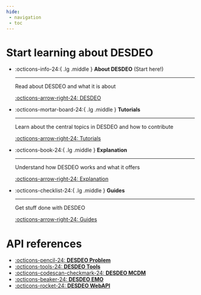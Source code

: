 ```yaml
---
hide:
 - navigation
 - toc
---
```


# Start learning about DESDEO 

<div class="grid cards" markdown>

-   :octicons-info-24:{ .lg .middle } __About DESDEO__ (Start here!)

    ---

    Read about DESDEO and what it is about

    [:octicons-arrow-right-24: DESDEO](./home/index.md)

-   :octicons-mortar-board-24:{ .lg .middle } __Tutorials__

    ---

    Learn about the central topics in DESDEO and how to contribute

    [:octicons-arrow-right-24: Tutorials](./tutorials/index.md)

-   :octicons-book-24:{ .lg .middle } __Explanation__

    ---

    Understand how DESDEO works and what it offers

    [:octicons-arrow-right-24: Explanation](./explanation/index.md)

-   :octicons-checklist-24:{ .lg .middle } __Guides__

    ---

    Get stuff done with DESDEO

    [:octicons-arrow-right-24: Guides](./howtoguides/index.md)

</div>

# API references

<div class="grid cards" markdown>

-   [:octicons-pencil-24: __DESDEO Problem__](./api/desdeo_problem.md)
-   [:octicons-tools-24: __DESDEO Tools__](./api/desdeo_tools.md)
-   [:octicons-codescan-checkmark-24: __DESDEO MCDM__](./api/desdeo_mcdm.md)
-   [:octicons-beaker-24: __DESDEO EMO__](./api/desdeo_emo.md)
-   [:octicons-rocket-24: __DESDEO WebAPI__](./api/desdeo_api.md)

</div>